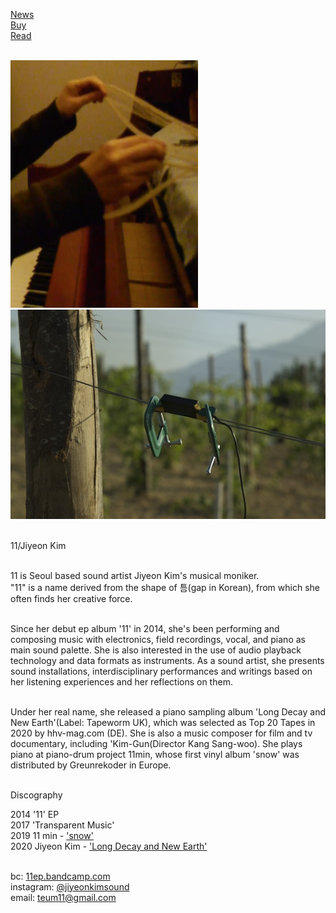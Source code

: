 <!--[About](post/aboutcv.md)<br>-->
[News](post/news.md)<br>
[Buy](post/buy.md)<br>
[Read](post/materials.md)<br><br>
<!--[Project Links](post/pl.md)<br><br>-->


<img src="img/icon.png"><img src="img/icon2.png"><br><br>

11/Jiyeon Kim<br><br>

11 is Seoul based sound artist Jiyeon Kim's musical moniker.<br> 
"11" is a name derived from the shape of 틈(gap in Korean), from which she often finds her creative force.<Br><br> 

Since her debut ep album '11' in 2014, she's been performing and composing music with electronics, field recordings, vocal, and piano as main sound palette. She is also interested in the use of audio playback technology and data formats as instruments. As a sound artist, she presents sound installations, interdisciplinary performances and writings based on her listening experiences and her reflections on them.<br><br> 

Under her real name, she released a piano sampling album 'Long Decay and New Earth'(Label: Tapeworm UK), which was selected as Top 20 Tapes in 2020 by hhv-mag.com (DE). She is also a music composer for film and tv documentary, including 'Kim-Gun(Director Kang Sang-woo). She plays piano at piano-drum project 11min, whose first vinyl album 'snow' was distributed by Greunrekoder in Europe.<Br><br>

Discography<br>

2014 '11' EP<br>
2017 'Transparent Music'<Br>
2019 11 min - <a href="https://www.gruenrekorder.de/?page_id=17951">'snow'</a><br> 
2020 Jiyeon Kim - <a href="https://www.tapeworm.org.uk/ttw129.html">'Long Decay and New Earth'</a><br><br> 



bc: <a href="11ep.bandcamp.com">11ep.bandcamp.com</a><br>
instagram: [@jiyeonkimsound](https://instagram.com/jiyeonkimsound)<br>
email: teum11@gmail.com<br>





